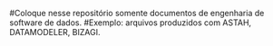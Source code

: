#Coloque nesse repositório somente documentos de engenharia de software de dados.
#Exemplo: arquivos produzidos com ASTAH, DATAMODELER, BIZAGI.
